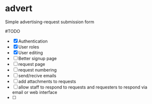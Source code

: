 # advert
Simple advertising-request submission form


#TODO
- [x] Authentication
- [x] User roles
- [x] User editing
- [ ] Better signup page
- [ ] request page
- [ ] request numbering
- [ ] send/recive emails
- [ ] add attachments to requests
- [ ] allow staff to respond to requests and requesters to respond via email or web interface
- [ ] 
